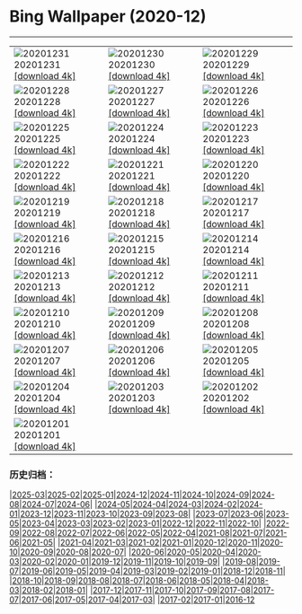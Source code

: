 # Bing Wallpaper (2020-12)
**************

<table><tr><td><img class="wallpaper" src="https://www.bing.com/th?id=OHR.ZaragozaSpain_EN-US0650637184_1920x1080.jpg" alt="20201231"> 20201231 <a class="wallpaper_link" href="https://www.bing.com/th?id=OHR.ZaragozaSpain_EN-US0650637184_UHD.jpg">[download 4k]</a></td><td><img class="wallpaper" src="https://www.bing.com/th?id=OHR.WinterBryce_EN-US0613213485_1920x1080.jpg" alt="20201230"> 20201230 <a class="wallpaper_link" href="https://www.bing.com/th?id=OHR.WinterBryce_EN-US0613213485_UHD.jpg">[download 4k]</a></td><td><img class="wallpaper" src="https://www.bing.com/th?id=OHR.LucerneHoliday_EN-US0563120968_1920x1080.jpg" alt="20201229"> 20201229 <a class="wallpaper_link" href="https://www.bing.com/th?id=OHR.LucerneHoliday_EN-US0563120968_UHD.jpg">[download 4k]</a></td></tr><tr><td><img class="wallpaper" src="https://www.bing.com/th?id=OHR.CanadaLynx_EN-US0499765045_1920x1080.jpg" alt="20201228"> 20201228 <a class="wallpaper_link" href="https://www.bing.com/th?id=OHR.CanadaLynx_EN-US0499765045_UHD.jpg">[download 4k]</a></td><td><img class="wallpaper" src="https://www.bing.com/th?id=OHR.NabananoSato_EN-US0456707930_1920x1080.jpg" alt="20201227"> 20201227 <a class="wallpaper_link" href="https://www.bing.com/th?id=OHR.NabananoSato_EN-US0456707930_UHD.jpg">[download 4k]</a></td><td><img class="wallpaper" src="https://www.bing.com/th?id=OHR.BarnettsDemesne_EN-US0418109777_1920x1080.jpg" alt="20201226"> 20201226 <a class="wallpaper_link" href="https://www.bing.com/th?id=OHR.BarnettsDemesne_EN-US0418109777_UHD.jpg">[download 4k]</a></td></tr><tr><td><img class="wallpaper" src="https://www.bing.com/th?id=OHR.SleighMailbox_EN-US0378551322_1920x1080.jpg" alt="20201225"> 20201225 <a class="wallpaper_link" href="https://www.bing.com/th?id=OHR.SleighMailbox_EN-US0378551322_UHD.jpg">[download 4k]</a></td><td><img class="wallpaper" src="https://www.bing.com/th?id=OHR.WildReindeer_EN-US0339848363_1920x1080.jpg" alt="20201224"> 20201224 <a class="wallpaper_link" href="https://www.bing.com/th?id=OHR.WildReindeer_EN-US0339848363_UHD.jpg">[download 4k]</a></td><td><img class="wallpaper" src="https://www.bing.com/th?id=OHR.BandedPipefish_EN-US0293485314_1920x1080.jpg" alt="20201223"> 20201223 <a class="wallpaper_link" href="https://www.bing.com/th?id=OHR.BandedPipefish_EN-US0293485314_UHD.jpg">[download 4k]</a></td></tr><tr><td><img class="wallpaper" src="https://www.bing.com/th?id=OHR.HolidayNubble_EN-US0252350688_1920x1080.jpg" alt="20201222"> 20201222 <a class="wallpaper_link" href="https://www.bing.com/th?id=OHR.HolidayNubble_EN-US0252350688_UHD.jpg">[download 4k]</a></td><td><img class="wallpaper" src="https://www.bing.com/th?id=OHR.CastleriggStone_EN-US0211858038_1920x1080.jpg" alt="20201221"> 20201221 <a class="wallpaper_link" href="https://www.bing.com/th?id=OHR.CastleriggStone_EN-US0211858038_UHD.jpg">[download 4k]</a></td><td><img class="wallpaper" src="https://www.bing.com/th?id=OHR.BabyGoat_EN-US0161592117_1920x1080.jpg" alt="20201220"> 20201220 <a class="wallpaper_link" href="https://www.bing.com/th?id=OHR.BabyGoat_EN-US0161592117_UHD.jpg">[download 4k]</a></td></tr><tr><td><img class="wallpaper" src="https://www.bing.com/th?id=OHR.Siguniangshan_EN-US5804368436_1920x1080.jpg" alt="20201219"> 20201219 <a class="wallpaper_link" href="https://www.bing.com/th?id=OHR.Siguniangshan_EN-US5804368436_UHD.jpg">[download 4k]</a></td><td><img class="wallpaper" src="https://www.bing.com/th?id=OHR.TreCime_EN-US0044017385_1920x1080.jpg" alt="20201218"> 20201218 <a class="wallpaper_link" href="https://www.bing.com/th?id=OHR.TreCime_EN-US0044017385_UHD.jpg">[download 4k]</a></td><td><img class="wallpaper" src="https://www.bing.com/th?id=OHR.PineconesSwap_EN-US9076096888_1920x1080.jpg" alt="20201217"> 20201217 <a class="wallpaper_link" href="https://www.bing.com/th?id=OHR.PineconesSwap_EN-US9076096888_UHD.jpg">[download 4k]</a></td></tr><tr><td><img class="wallpaper" src="https://www.bing.com/th?id=OHR.Beethoven250_EN-US2271531118_1920x1080.jpg" alt="20201216"> 20201216 <a class="wallpaper_link" href="https://www.bing.com/th?id=OHR.Beethoven250_EN-US2271531118_UHD.jpg">[download 4k]</a></td><td><img class="wallpaper" src="https://www.bing.com/th?id=OHR.ElbeBastei_EN-US2188074630_1920x1080.jpg" alt="20201215"> 20201215 <a class="wallpaper_link" href="https://www.bing.com/th?id=OHR.ElbeBastei_EN-US2188074630_UHD.jpg">[download 4k]</a></td><td><img class="wallpaper" src="https://www.bing.com/th?id=OHR.PineGrosbeak_EN-US2151091421_1920x1080.jpg" alt="20201214"> 20201214 <a class="wallpaper_link" href="https://www.bing.com/th?id=OHR.PineGrosbeak_EN-US2151091421_UHD.jpg">[download 4k]</a></td></tr><tr><td><img class="wallpaper" src="https://www.bing.com/th?id=OHR.PolarExpress_EN-US8621770462_1920x1080.jpg" alt="20201213"> 20201213 <a class="wallpaper_link" href="https://www.bing.com/th?id=OHR.PolarExpress_EN-US8621770462_UHD.jpg">[download 4k]</a></td><td><img class="wallpaper" src="https://www.bing.com/th?id=OHR.BractCloseup_EN-US2083623903_1920x1080.jpg" alt="20201212"> 20201212 <a class="wallpaper_link" href="https://www.bing.com/th?id=OHR.BractCloseup_EN-US2083623903_UHD.jpg">[download 4k]</a></td><td><img class="wallpaper" src="https://www.bing.com/th?id=OHR.QueenoftheAndes_EN-US2037242483_1920x1080.jpg" alt="20201211"> 20201211 <a class="wallpaper_link" href="https://www.bing.com/th?id=OHR.QueenoftheAndes_EN-US2037242483_UHD.jpg">[download 4k]</a></td></tr><tr><td><img class="wallpaper" src="https://www.bing.com/th?id=OHR.SleepingArcticFox_EN-US2000641043_1920x1080.jpg" alt="20201210"> 20201210 <a class="wallpaper_link" href="https://www.bing.com/th?id=OHR.SleepingArcticFox_EN-US2000641043_UHD.jpg">[download 4k]</a></td><td><img class="wallpaper" src="https://www.bing.com/th?id=OHR.DecryptionMachine_EN-US1954350634_1920x1080.jpg" alt="20201209"> 20201209 <a class="wallpaper_link" href="https://www.bing.com/th?id=OHR.DecryptionMachine_EN-US1954350634_UHD.jpg">[download 4k]</a></td><td><img class="wallpaper" src="https://www.bing.com/th?id=OHR.RoccaCalascio_EN-US1864817920_1920x1080.jpg" alt="20201208"> 20201208 <a class="wallpaper_link" href="https://www.bing.com/th?id=OHR.RoccaCalascio_EN-US1864817920_UHD.jpg">[download 4k]</a></td></tr><tr><td><img class="wallpaper" src="https://www.bing.com/th?id=OHR.WWIIPHDedication_EN-US1829070269_1920x1080.jpg" alt="20201207"> 20201207 <a class="wallpaper_link" href="https://www.bing.com/th?id=OHR.WWIIPHDedication_EN-US1829070269_UHD.jpg">[download 4k]</a></td><td><img class="wallpaper" src="https://www.bing.com/th?id=OHR.PLNP_EN-US1730701592_1920x1080.jpg" alt="20201206"> 20201206 <a class="wallpaper_link" href="https://www.bing.com/th?id=OHR.PLNP_EN-US1730701592_UHD.jpg">[download 4k]</a></td><td><img class="wallpaper" src="https://www.bing.com/th?id=OHR.BenasqueValley_EN-US1614880060_1920x1080.jpg" alt="20201205"> 20201205 <a class="wallpaper_link" href="https://www.bing.com/th?id=OHR.BenasqueValley_EN-US1614880060_UHD.jpg">[download 4k]</a></td></tr><tr><td><img class="wallpaper" src="https://www.bing.com/th?id=OHR.WCDBabyElephant_EN-US1508691119_1920x1080.jpg" alt="20201204"> 20201204 <a class="wallpaper_link" href="https://www.bing.com/th?id=OHR.WCDBabyElephant_EN-US1508691119_UHD.jpg">[download 4k]</a></td><td><img class="wallpaper" src="https://www.bing.com/th?id=OHR.BrasovXmas_EN-US9193714069_1920x1080.jpg" alt="20201203"> 20201203 <a class="wallpaper_link" href="https://www.bing.com/th?id=OHR.BrasovXmas_EN-US9193714069_UHD.jpg">[download 4k]</a></td><td><img class="wallpaper" src="https://www.bing.com/th?id=OHR.PorcupineBay_EN-US9104476264_1920x1080.jpg" alt="20201202"> 20201202 <a class="wallpaper_link" href="https://www.bing.com/th?id=OHR.PorcupineBay_EN-US9104476264_UHD.jpg">[download 4k]</a></td></tr><tr><td><img class="wallpaper" src="https://www.bing.com/th?id=OHR.CommonTernsGiving_EN-US9029169867_1920x1080.jpg" alt="20201201"> 20201201 <a class="wallpaper_link" href="https://www.bing.com/th?id=OHR.CommonTernsGiving_EN-US9029169867_UHD.jpg">[download 4k]</a></td><td></td><td></td></tr></table>

### 历史归档：

|[2025-03](/../2025-03/2025-03.md)|[2025-02](/../2025-02/2025-02.md)|[2025-01](/../2025-01/2025-01.md)|[2024-12](/../2024-12/2024-12.md)|[2024-11](/../2024-11/2024-11.md)|[2024-10](/../2024-10/2024-10.md)|[2024-09](/../2024-09/2024-09.md)|[2024-08](/../2024-08/2024-08.md)|[2024-07](/../2024-07/2024-07.md)|[2024-06](/../2024-06/2024-06.md)|
|[2024-05](/../2024-05/2024-05.md)|[2024-04](/../2024-04/2024-04.md)|[2024-03](/../2024-03/2024-03.md)|[2024-02](/../2024-02/2024-02.md)|[2024-01](/../2024-01/2024-01.md)|[2023-12](/../2023-12/2023-12.md)|[2023-11](/../2023-11/2023-11.md)|[2023-10](/../2023-10/2023-10.md)|[2023-09](/../2023-09/2023-09.md)|[2023-08](/../2023-08/2023-08.md)|
|[2023-07](/../2023-07/2023-07.md)|[2023-06](/../2023-06/2023-06.md)|[2023-05](/../2023-05/2023-05.md)|[2023-04](/../2023-04/2023-04.md)|[2023-03](/../2023-03/2023-03.md)|[2023-02](/../2023-02/2023-02.md)|[2023-01](/../2023-01/2023-01.md)|[2022-12](/../2022-12/2022-12.md)|[2022-11](/../2022-11/2022-11.md)|[2022-10](/../2022-10/2022-10.md)|
|[2022-09](/../2022-09/2022-09.md)|[2022-08](/../2022-08/2022-08.md)|[2022-07](/../2022-07/2022-07.md)|[2022-06](/../2022-06/2022-06.md)|[2022-05](/../2022-05/2022-05.md)|[2022-04](/../2022-04/2022-04.md)|[2021-08](/../2021-08/2021-08.md)|[2021-07](/../2021-07/2021-07.md)|[2021-06](/../2021-06/2021-06.md)|[2021-05](/../2021-05/2021-05.md)|
|[2021-04](/../2021-04/2021-04.md)|[2021-03](/../2021-03/2021-03.md)|[2021-02](/../2021-02/2021-02.md)|[2021-01](/../2021-01/2021-01.md)|[2020-12](/2020-12.md)|[2020-11](/../2020-11/2020-11.md)|[2020-10](/../2020-10/2020-10.md)|[2020-09](/../2020-09/2020-09.md)|[2020-08](/../2020-08/2020-08.md)|[2020-07](/../2020-07/2020-07.md)|
|[2020-06](/../2020-06/2020-06.md)|[2020-05](/../2020-05/2020-05.md)|[2020-04](/../2020-04/2020-04.md)|[2020-03](/../2020-03/2020-03.md)|[2020-02](/../2020-02/2020-02.md)|[2020-01](/../2020-01/2020-01.md)|[2019-12](/../2019-12/2019-12.md)|[2019-11](/../2019-11/2019-11.md)|[2019-10](/../2019-10/2019-10.md)|[2019-09](/../2019-09/2019-09.md)|
|[2019-08](/../2019-08/2019-08.md)|[2019-07](/../2019-07/2019-07.md)|[2019-06](/../2019-06/2019-06.md)|[2019-05](/../2019-05/2019-05.md)|[2019-04](/../2019-04/2019-04.md)|[2019-03](/../2019-03/2019-03.md)|[2019-02](/../2019-02/2019-02.md)|[2019-01](/../2019-01/2019-01.md)|[2018-12](/../2018-12/2018-12.md)|[2018-11](/../2018-11/2018-11.md)|
|[2018-10](/../2018-10/2018-10.md)|[2018-09](/../2018-09/2018-09.md)|[2018-08](/../2018-08/2018-08.md)|[2018-07](/../2018-07/2018-07.md)|[2018-06](/../2018-06/2018-06.md)|[2018-05](/../2018-05/2018-05.md)|[2018-04](/../2018-04/2018-04.md)|[2018-03](/../2018-03/2018-03.md)|[2018-02](/../2018-02/2018-02.md)|[2018-01](/../2018-01/2018-01.md)|
|[2017-12](/../2017-12/2017-12.md)|[2017-11](/../2017-11/2017-11.md)|[2017-10](/../2017-10/2017-10.md)|[2017-09](/../2017-09/2017-09.md)|[2017-08](/../2017-08/2017-08.md)|[2017-07](/../2017-07/2017-07.md)|[2017-06](/../2017-06/2017-06.md)|[2017-05](/../2017-05/2017-05.md)|[2017-04](/../2017-04/2017-04.md)|[2017-03](/../2017-03/2017-03.md)|
|[2017-02](/../2017-02/2017-02.md)|[2017-01](/../2017-01/2017-01.md)|[2016-12](/../2016-12/2016-12.md)